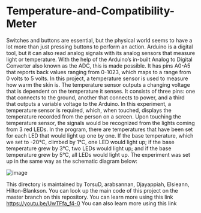 # Temperature-and-Compatibility-Meter

Switches and buttons are essential, but the physical world seems to have a lot more than just pressing buttons to perform an action. Arduino is a digital tool, but it can also read analog signals with its analog sensors that measure light or temperature.
With the help of the Arduino’s in-built Analog to Digital Converter also known as the ADC, this is made possible.
It has pins A0-A5 that reports back values ranging from 0-1023, which maps to a range from 0 volts to 5 volts.
In this project, a temperature sensor is used to measure how warm the skin is. 
The temperature sensor outputs a changing voltage that is dependent on the temperature it senses.
It consists of three pins: one that connects to the ground, another that connects to power, and a third that outputs a variable voltage to the Arduino. 
In this experiment, a temperature sensor is required, which, when touched, displays the temperature recorded from the person on a screen.
Upon touching the temperature sensor, the signals would be recognized from the lights coming from 3 red LEDs. 
In the program, there are temperatures that have been set for each LED that would light up one by one.
If the base temperature, which we set to -20°C,
climbed by 1°C, one LED would light up; if the base temperature grew by 3°C,
two LEDs would light up; and if the base temperature grew by 5°C, all LEDs would light up.
The experiment was set up in the same way as the schematic diagram below: 


![image](https://user-images.githubusercontent.com/65884749/122141208-5b4c0380-ce3c-11eb-9c44-6040cc36636f.png)


This directory is maintained by TorsuD, arabsannan, Djayappiah, Elsieann, Hilton-Blankson.
You can look up the main code of this project on the master branch on this repository.
You can learn more using this link https://youtu.be/UwTFfa_f4-0
You can also learn more using this link 
